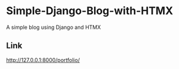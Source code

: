 # Simple-Django-Blog-with-HTMX


A simple blog using Django and HTMX

## Link

http://127.0.0.1:8000/portfolio/

